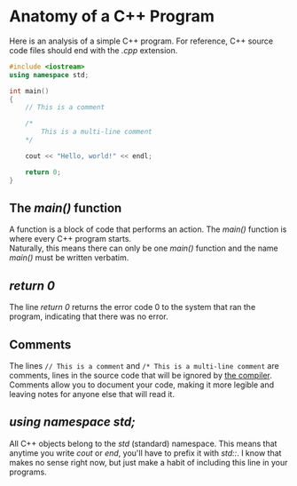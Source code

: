 # Anatomy of a C++ Program
Here is an analysis of a simple C++ program. For reference, C++ source code files should end with the _.cpp_ extension.

```C++
#include <iostream>
using namespace std;

int main()
{
    // This is a comment

    /*
        This is a multi-line comment
    */

    cout << "Hello, world!" << endl;

    return 0;
}
```

## The _main()_ function
A function is a block of code that performs an action. The _main()_ function is where every C++ program starts. <br />
Naturally, this means there can only be one _main()_ function and the name _main()_ must be written verbatim. 

## _return 0_
The line _return 0_ returns the error code 0 to the system that ran the program, indicating that there was no error.

## Comments
The lines `// This is a comment` and `/* This is a multi-line comment` are comments, lines in the source code that will be ignored by 
[the compiler](https://www.freecodecamp.org/news/c-compiler-explained-what-is-the-compiler-and-how-do-you-use-it/). Comments allow you to 
document your code, making it more legible and leaving notes for anyone else that will read it. 

## _using namespace std;_
All C++ objects belong to the _std_ (standard) namespace. This means that anytime you write _cout_ or _end_, you'll have to prefix it with _std::_. I know that makes no sense
right now, but just make a habit of including this line in your programs.
